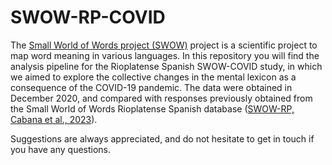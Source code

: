 # SWOW-RP-COVID

The [Small World of Words project (SWOW)](https://smallworldofwords.org/project/) project is a scientific project to map word meaning in various languages. In this repository you will find the analysis pipeline for the Rioplatense Spanish SWOW-COVID study, in which we aimed to explore the collective changes in the mental lexicon as a consequence of the COVID-19 pandemic. The data were obtained in December 2020, and compared with responses previously obtained from the Small World of Words Rioplatense Spanish database ([SWOW-RP, Cabana et al., 2023](https://link.springer.com/article/10.3758/s13428-023-02070-z)).

Suggestions are always appreciated, and do not hesitate to get in touch if you have any questions.
